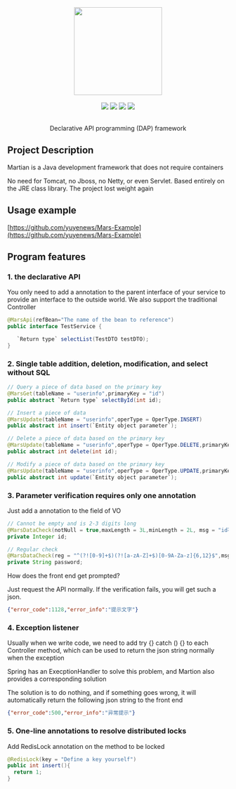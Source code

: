 <div align=center>
<img width="200px;" src="http://mars-framework.com/img/logo-github.png"/>
</div>

<br/>

<div align=center>

<img src="https://img.shields.io/badge/licenes-MIT-brightgreen.svg"/>
<img src="https://img.shields.io/badge/jdk-1.8+-brightgreen.svg"/>
<img src="https://img.shields.io/badge/maven-3.5.4+-brightgreen.svg"/>
<img src="https://img.shields.io/badge/release-master-brightgreen.svg"/>

</div>

<br/>

<div align=center>

Declarative API programming (DAP) framework

</div>

## Project Description

Martian is a Java development framework that does not require containers

No need for Tomcat, no Jboss, no Netty, or even Servlet. Based entirely on the JRE class library. The project lost weight again

## Usage example

[https://github.com/yuyenews/Mars-Example](https://github.com/yuyenews/Mars-Example)

## Program features
### 1. the declarative API
You only need to add a annotation to the parent interface of your service to provide an interface to the outside world. We also support the traditional Controller
```java
@MarsApi(refBean="The name of the bean to reference")
public interface TestService {

   `Return type` selectList(TestDTO testDTO);
}
```
### 2. Single table addition, deletion, modification, and select without SQL
```java
// Query a piece of data based on the primary key
@MarsGet(tableName = "userinfo",primaryKey = "id")
public abstract `Return type` selectById(int id);

// Insert a piece of data
@MarsUpdate(tableName = "userinfo",operType = OperType.INSERT)
public abstract int insert(`Entity object parameter`);

// Delete a piece of data based on the primary key
@MarsUpdate(tableName = "userinfo",operType = OperType.DELETE,primaryKey = "id")
public abstract int delete(int id);

// Modify a piece of data based on the primary key
@MarsUpdate(tableName = "userinfo",operType = OperType.UPDATE,primaryKey = "id")
public abstract int update(`Entity object parameter`);
```

### 3. Parameter verification requires only one annotation
Just add a annotation to the field of VO
```java
// Cannot be empty and is 2-3 digits long
@MarsDataCheck(notNull = true,maxLength = 3L,minLength = 2L, msg = "id不可为空且长度必须在2-3位之间")
private Integer id;

// Regular check
@MarsDataCheck(reg = "^(?![0-9]+$)(?![a-zA-Z]+$)[0-9A-Za-z]{6,12}$",msg = "密码不可以为空且必须是6-12位数字字母组合")
private String password;
```

How does the front end get prompted?

Just request the API normally. If the verification fails, you will get such a json.
```json
{"error_code":1128,"error_info":"提示文字"}
```

### 4. Exception listener
Usually when we write code, we need to add try {} catch () {} to each Controller method, which can be used to return the json string normally when the exception

Spring has an ExecptionHandler to solve this problem, and Martion also provides a corresponding solution

The solution is to do nothing, and if something goes wrong, it will automatically return the following json string to the front end
```json
{"error_code":500,"error_info":"异常提示"}
```

### 5. One-line annotations to resolve distributed locks
Add RedisLock annotation on the method to be locked
```java
@RedisLock(key = "Define a key yourself")
public int insert(){
  return 1;
}
```